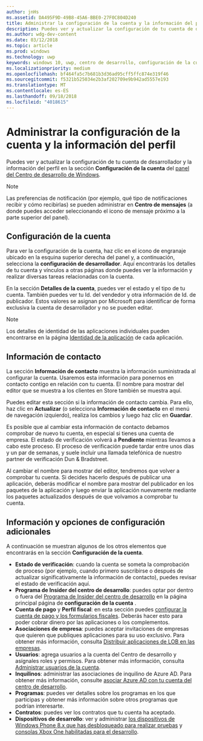 ```yaml
---
author: jnHs
ms.assetid: DA495F9D-49B8-45A6-BBE0-27F0C804D240
title: Administrar la configuración de la cuenta y la información del perfil
description: Puedes ver y actualizar la configuración de tu cuenta de desarrollador y la información del perfil en la sección Configuración de la cuenta del panel del Centro de desarrollo de Windows unificado.
ms.author: wdg-dev-content
ms.date: 03/12/2018
ms.topic: article
ms.prod: windows
ms.technology: uwp
keywords: windows 10, uwp, centro de desarrollo, configuración de la cuenta, perfil, perfil de cuenta, cuenta de desabollador, configuración de la cuenta de desarrollador
ms.localizationpriority: medium
ms.openlocfilehash: bf464fa5c7b681b3d36ad95cff5ffc874e319f46
ms.sourcegitcommit: f5321b525034e2b3af202709e9b942ad5557e193
ms.translationtype: MT
ms.contentlocale: es-ES
ms.lasthandoff: 09/18/2018
ms.locfileid: "4018615"
---
```

# <a name="manage-account-settings-and-profile-info"></a>Administrar la configuración de la cuenta y la información del perfil

Puedes ver y actualizar la configuración de tu cuenta de desarrollador y la información del perfil en la sección **Configuración de la cuenta** del [panel del Centro de desarrollo de Windows](using-the-windows-dev-center-dashboard.md). 

> [!NOTE]
> Las preferencias de notificación (por ejemplo, qué tipo de notificaciones recibir y cómo recibirlas) se pueden administrar en **Centro de mensajes** (a donde puedes acceder seleccionando el icono de mensaje próximo a la parte superior del panel).

## <a name="account-settings"></a>Configuración de la cuenta

Para ver la configuración de la cuenta, haz clic en el icono de engranaje ubicado en la esquina superior derecha del panel y, a continuación, selecciona la **configuración de desarrollador**. Aquí encontrarás los detalles de tu cuenta y vínculos a otras páginas donde puedes ver la información y realizar diversas tareas relacionadas con la cuenta.

En la sección **Detalles de la cuenta**, puedes ver el estado y el tipo de tu cuenta. También puedes ver tu Id. del vendedor y otra información de Id. de publicador. Estos valores se asignan por Microsoft para identificar de forma exclusiva la cuenta de desarrollador y no se pueden editar.

> [!NOTE]
> Los detalles de identidad de las aplicaciones individuales pueden encontrarse en la página [Identidad de la aplicación](view-app-identity-details.md) de cada aplicación.

## <a name="contact-info"></a>Información de contacto

La sección **Información de contacto** muestra la información suministrada al configurar la cuenta. Usaremos esta información para ponernos en contacto contigo en relación con tu cuenta. El nombre para mostrar del editor que se muestra a los clientes en Store también se muestra aquí.

Puedes editar esta sección si la información de contacto cambia. Para ello, haz clic en **Actualizar** (o selecciona **Información de contacto** en el menú de navegación izquierdo), realiza los cambios y luego haz clic en **Guardar**.

Es posible que al cambiar esta información de contacto debamos comprobar de nuevo tu cuenta, en especial si tienes una cuenta de empresa. El estado de verificación volverá a **Pendiente** mientras llevamos a cabo este proceso. El proceso de verificación puede tardar entre unos días y un par de semanas, y suele incluir una llamada telefónica de nuestro partner de verificación Dun & Bradstreet.

Al cambiar el nombre para mostrar del editor, tendremos que volver a comprobar tu cuenta. Si decides hacerlo después de publicar una aplicación, deberás modificar el nombre para mostrar del publicador en los paquetes de la aplicación y luego enviar la aplicación nuevamente mediante los paquetes actualizados después de que volvamos a comprobar tu cuenta.


## <a name="additional-settings-and-info"></a>Información y opciones de configuración adicionales

A continuación se muestran algunos de los otros elementos que encontrarás en la sección **Configuración de la cuenta**.

- **Estado de verificación**: cuando la cuenta se someta la comprobación de proceso (por ejemplo, cuando primero suscribirse o después de actualizar significativamente la información de contacto), puedes revisar el estado de verificación aquí.
- **Programa de Insider del centro de desarrollo**: puedes optar por dentro o fuera del [Programa de Insider del centro de desarrollo](dev-center-insider-program.md) en la página principal página de **configuración de la cuenta** .
- **Cuenta de pago** y **Perfil fiscal**: en esta sección puedes [configurar la cuenta de pago y los formularios fiscales](setting-up-your-payout-account-and-tax-forms.md). Deberás hacer esto para poder cobrar dinero por las aplicaciones o los complementos.
- **Asociaciones de empresa**: puedes aceptar invitaciones de empresas que quieren que publiques aplicaciones para su uso exclusivo. Para obtener más información, consulta [Distribuir aplicaciones de LOB en las empresas](distribute-lob-apps-to-enterprises.md).
- **Usuarios**: agrega usuarios a la cuenta del Centro de desarrollo y asígnales roles y permisos. Para obtener más información, consulta [Administrar usuarios de la cuenta](manage-account-users.md).
- **Inquilinos**: administrar las asociaciones de inquilino de Azure AD. Para obtener más información, consulte [asociar Azure AD con tu cuenta del centro de desarrollo](associate-azure-ad-with-dev-center.md).
- **Programas**: puedes ver detalles sobre los programas en los que participas y obtener más información sobre otros programas que podrían interesarte.
- **Contratos**: puedes ver los contratos que tu cuenta ha aceptado.
- **Dispositivos de desarrollo**: ver y administrar [los dispositivos de Windows Phone 8.x que has desbloqueado para realizar pruebas](http://go.microsoft.com/fwlink/p/?LinkId=533897) y [consolas Xbox One habilitadas para el desarrollo](../xbox-apps/devkit-activation.md). 


